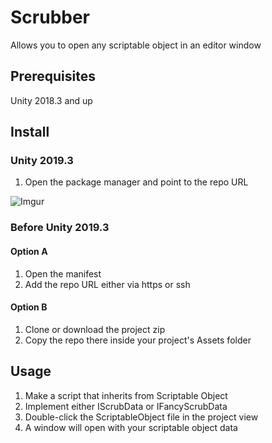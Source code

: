 # Scrubber
Allows you to open any scriptable object in an editor window 

## Prerequisites
Unity 2018.3 and up

## Install

### Unity 2019.3
1. Open the package manager and point to the repo URL

![Imgur](https://i.imgur.com/iYGgINz.png)

### Before Unity 2019.3

#### Option A
1. Open the manifest
2. Add the repo URL either via https or ssh

#### Option B
1. Clone or download the project zip
2. Copy the repo there inside your project's Assets folder

## Usage
1. Make a script that inherits from Scriptable Object
2. Implement either IScrubData or IFancyScrubData
3. Double-click the ScriptableObject file in the project view
4. A window will open with your scriptable object data